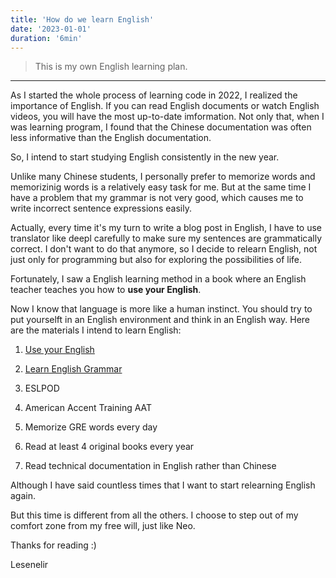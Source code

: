 ```yaml
---
title: 'How do we learn English'
date: '2023-01-01'
duration: '6min'
---
```


>This is my own English learning plan.

---

As I started the whole process of learning code in 2022, I realized the importance of English. If you can read English documents or watch English videos, you will have the most up-to-date imformation. Not only that, when I was learning program, I found that the Chinese documentation was often less informative than the English documentation.

So, I intend to start studying English consistently in the new year.

Unlike many Chinese students, I personally prefer to memorize words and memorizinig words is a   relatively easy task for me. But at the same time I have a problem that my grammar is not very good, which causes me to write incorrect sentence expressions easily.

Actually, every time it's my turn to write a blog post in English, I have to use translator like deepl carefully to make sure my sentences are grammatically correct. I don't want to do that anymore, so I decide to relearn English, not just only for programming but also for exploring the possibilities of life.

Fortunately, I saw a English learning method in a book where an English teacher teaches you how to **use your English**.

Now I know that language is more like a human instinct. You should try to put yourselft in an English environment and think in an English way. Here are the materials I intend to learn English:

1. [Use your English](https://book.douban.com/subject/35175246/)

2. [Learn English Grammar](https://book.douban.com/subject/1014914/)

3. ESLPOD
4. American Accent Training AAT
5. Memorize GRE words every day
6. Read at least 4 original books every year
7. Read technical documentation in English rather than Chinese

Although I have said countless times that I want to start relearning English again.

But this time is different from all the others. I choose to step out of my comfort zone from my free will, just like Neo.


Thanks for reading :)


Lesenelir

